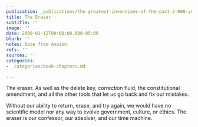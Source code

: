 ```yaml
---
publication: _publications/the-greatest-inventions-of-the-past-2-000-years.md
title: The Eraser
subtitle: ''
image: ''
date: 2000-01-12T00:00:00.000-05:00
blurb: ''
notes: Date from Amazon
refs: ''
sources: ''
categories:
- _categories/book-chapters.md

---
```

The eraser. As well as the delete key, correction fluid, the constitutional amendment, and all the other tools that let us go back and fix our mistakes.

Without our ability to return, erase, and try again, we would have no scientific model nor any way to evolve government, culture, or ethics. The eraser is our confessor, our absolver, and our time machine.